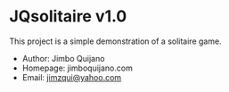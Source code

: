 # JQsolitaire v1.0

This project is a simple demonstration of a solitaire game.

* Author: Jimbo Quijano
* Homepage: jimboquijano.com
* Email: jimzqui@yahoo.com